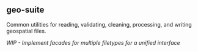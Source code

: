 ## geo-suite

Common utilities for reading, validating, cleaning, processing, and writing geospatial files.

_WIP - Implement facades for multiple filetypes for a unified interface_
